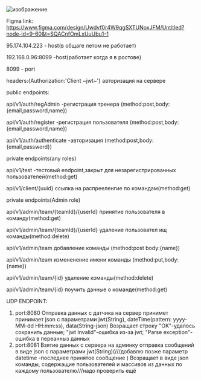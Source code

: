 ![изображение](https://github.com/user-attachments/assets/a982c195-5cbd-4be7-87d6-62c4e8049a11)

Figma link: https://www.figma.com/design/Uwdvf0r4W9qgSXTUNoxJFM/Untitled?node-id=9-60&t=SQACnfOmLxUuUbu1-1
<p>
95.174.104.223 - host(в общаге летом не работает)
<p>
192.168.0.96:8099 -host(работает когда я в ростове)
<p>
8099 - port  
<p>
headers:{Authorization:'Client ~jwt~'} авторизация на сервере
<p>
public endpoints:
<p>
api/v1/auth/regAdmin -регистрация тренера (method:post,body:{email,password,name})
<p>
api/v1/auth/register -регистрация пользователя (method:post,body:{email,password,name})
<p>
api/v1/auth/authenticate -авторизация (method:post,body:{email,password})
<p>
private endpoints(any roles)
<p>
api/v1/test -тестовый endpoint,закрыт для незарегистрированных пользователей(method:get)
<p>
api/v1/client/{uuid} ссылка на распрееленгие по командам(method:get)
<p>
private endpoints(Admin role)
<p>
api/v1/admin/team/{teamId}/{userId} принятие пользователя в команду(method:get)
<p>
api/v1/admin/team/{teamId}/{userId} удаление пользовател ищ команды(method:delete)
<p>
api/v1/admin/team добавление команды (method:post body:{name})
<p>
api/v1/admin/team измененение имени команды (method:put,body:{name})
<p>
api/v1/admin/team/{id} удаление команды(method:delete)
<p>
api/v1/admin/team/{id} поучить данные о команде(method:get)


UDP ENDPOINT:
1) port:8080
Отправка данных с датчика на сервер
принимет принимает json с параметрами jwt(String), dateTime(pattern: yyyy-MM-dd HH:mm:ss), data(String-json)
Возращает строку "OK"-удалось сохранить данные; "jwt Invalid"-ошибка из-за jwt;  "Parse exception"-ошибка в переанныз  данных
2) port:8081
Взятие данных с сервера на админку
отправка сообщений в виде json с параметрами jwt(String)(///добавлю позже параметр datetime -последнее принятое сообщение )
Возращает  в виде json команды, содержащие пользователей и массивов из данных по каждому пользователю///надо проверить ещё



